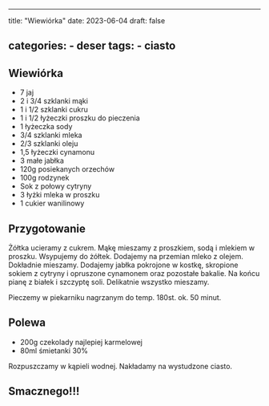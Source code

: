 

---
title: "Wiewiórka"
date: 2023-06-04
draft: false

categories:
    - deser
tags:
    - ciasto
---

## Wiewiórka


* 7 jaj
* 2 i 3/4 szklanki mąki
* 1 i 1/2 szklanki cukru
* 1 i 1/2 łyżeczki proszku do pieczenia
* 1 łyżeczka sody
* 3/4 szklanki mleka
* 2/3 szklanki oleju
* 1,5 łyżeczki cynamonu
* 3 małe jabłka
* 120g posiekanych orzechów
* 100g rodzynek
* Sok z połowy cytryny
* 3 łyżki mleka w proszku
* 1 cukier wanilinowy

## Przygotowanie


Żółtka ucieramy z cukrem.
Mąkę mieszamy z proszkiem, sodą i mlekiem w proszku.
Wsypujemy do żółtek. 
Dodajemy na przemian mleko z olejem. 
Dokładnie mieszamy.
Dodajemy jabłka pokrojone w kostkę, skropione sokiem z cytryny i opruszone cynamonem oraz pozostałe bakalie.
Na końcu pianę z białek i szczyptę soli.
Delikatnie wszystko mieszamy.

Pieczemy w piekarniku nagrzanym do temp. 180st. ok. 50 minut.


## Polewa


* 200g czekolady najlepiej karmelowej
* 80ml śmietanki 30%

Rozpuszczamy w kąpieli wodnej.
Nakładamy na wystudzone ciasto.

## Smacznego!!!